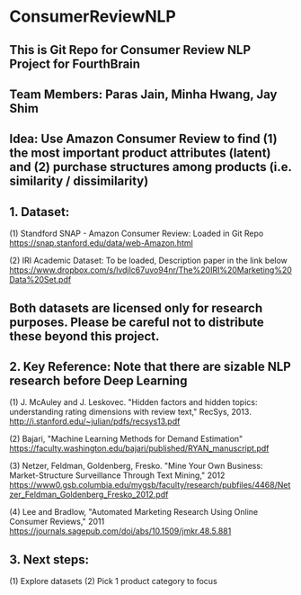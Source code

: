 # ConsumerReviewNLP

## This is Git Repo for Consumer Review NLP Project for FourthBrain
##
## Team Members: Paras Jain, Minha Hwang, Jay Shim
##
## Idea: Use Amazon Consumer Review to find (1) the most important product attributes (latent) and (2) purchase structures among products (i.e. similarity / dissimilarity)

## 1. Dataset: 
(1) Standford SNAP - Amazon Consumer Review: Loaded in Git Repo
https://snap.stanford.edu/data/web-Amazon.html

(2) IRI Academic Dataset: To be loaded, Description paper in the link below
https://www.dropbox.com/s/lvdjlc67uvo94nr/The%20IRI%20Marketing%20Data%20Set.pdf
## Both datasets are licensed only for research purposes. Please be careful not to distribute these beyond this project. 

## 2. Key Reference: Note that there are sizable NLP research before Deep Learning 
(1) J. McAuley and J. Leskovec. "Hidden factors and hidden topics: understanding rating dimensions with review text," RecSys, 2013.
http://i.stanford.edu/~julian/pdfs/recsys13.pdf

(2) Bajari, "Machine Learning Methods for Demand Estimation"
https://faculty.washington.edu/bajari/published/RYAN_manuscript.pdf

(3) Netzer, Feldman, Goldenberg, Fresko. "Mine Your Own Business: Market-Structure Surveillance Through Text Mining," 2012
https://www0.gsb.columbia.edu/mygsb/faculty/research/pubfiles/4468/Netzer_Feldman_Goldenberg_Fresko_2012.pdf

(4) Lee and Bradlow, "Automated Marketing Research Using Online Consumer Reviews," 2011
https://journals.sagepub.com/doi/abs/10.1509/jmkr.48.5.881

## 3. Next steps:
(1) Explore datasets
(2) Pick 1 product category to focus
